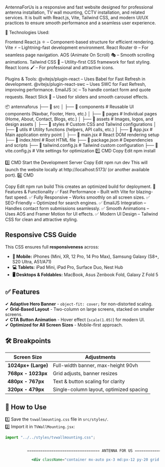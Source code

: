 AntennaForUs is a responsive and fast website designed for professional antenna installation, TV wall mounting, CCTV installation, and related services. It is built with React.js, Vite, Tailwind CSS, and modern UI/UX practices to ensure smooth performance and a seamless user experience.

🚀 Technologies Used:

Frontend
React.js ⚛️ – Component-based structure for efficient rendering.
Vite ⚡ – Lightning-fast development environment.
React Router 🌐 – For seamless page navigation.
AOS (Animate On Scroll) 🎭 – Smooth scrolling animations.
Tailwind CSS 🎨 – Utility-first CSS framework for fast styling.
React Icons 🖌️ – For professional and attractive icons.


Plugins & Tools:
@vitejs/plugin-react – Uses Babel for Fast Refresh in development.
@vitejs/plugin-react-swc – Uses SWC for Fast Refresh, improving performance.
EmailJS ✉️ – To handle contact form and quote requests.
React Slick 🎡 – Used for sliders and smooth carousel effects.

📦 antennaforus
├── 📁 src
│   ├── 📁 components    # Reusable UI components (Navbar, Footer, Hero, etc.)
│   ├── 📁 pages         # Individual pages (Home, About, Contact, Blogs, etc.)
│   ├── 📁 assets        # Images, logos, and design assets
│   ├── 📁 styles        # Custom CSS and Tailwind configurations
│   ├── 📁 utils         # Utility functions (helpers, API calls, etc.)
│   ├── 📄 App.jsx       # Main application entry point
│   ├── 📄 main.jsx      # React DOM rendering setup
├── 📄 index.html        # Root HTML file
├── 📄 package.json      # Dependencies and scripts
├── 📄 tailwind.config.js # Tailwind custom configuration
├── 📄 vite.config.js    # Vite settings for optimization
1️⃣ CMD
Copy
Edit
npm install

3️⃣ CMD
 Start the Development Server
Copy
Edit
npm run dev
This will launch the website locally at http://localhost:5173/ (or another available port).
4️⃣ CMD

Copy
Edit
npm run build
This creates an optimized build for deployment.
🌟 Features & Functionality
✅ Fast Performance – Built with Vite for blazing-fast speed.
✅ Fully Responsive – Works smoothly on all screen sizes.
✅ SEO-Friendly – Optimized for search engines.
✅ EmailJS Integration – Handles contact form submissions seamlessly.
✅ Smooth Animations – Uses AOS and Framer Motion for UI effects.
✅ Modern UI Design – Tailwind CSS for clean and attractive styling.


## Responsive CSS Guide


This CSS ensures full **responsiveness** across:
- **📱 Mobile:** iPhones (Mini, XR, 12 Pro, 14 Pro Max), Samsung Galaxy (S8+, S20 Ultra, A51/A71)
- **💻 Tablets:** iPad Mini, iPad Pro, Surface Duo, Nest Hub
- **🖥️ Desktops & Foldables:** MacBook, Asus Zenbook Fold, Galaxy Z Fold 5

## ✅ Features
✔ **Adaptive Hero Banner** - `object-fit: cover;` for non-distorted scaling.  
✔ **Grid-Based Layout** - Two-column on large screens, stacked on smaller screens.   
✔ **CTA Button Animation** - Hover effect (`scale(1.05)`) for modern UI.  
✔ **Optimized for All Screen Sizes** - Mobile-first approach.

## 🛠️ Breakpoints
| Screen Size         | Adjustments |
|---------------------|------------|
| **1024px+ (Large)** | Full-width banner, max-height 90vh |
| **768px - 1023px**  | Grid adjusts, banner resizes |
| **480px - 767px**   | Text & button scaling for clarity |
| **320px - 479px**   | Single-column layout, optimized spacing |

## 📂 How to Use
1️⃣ Save the `tvwallmounting.css` file in `src/styles/`.  
2️⃣ Import it in `TVWallMounting.jsx`:

```jsx
import "../../styles/tvwallmounting.css";


          ================================= ANTENNA FOR US =================================

            <div className="container mx-auto px-3 md:px-12 py-20 grid grid-cols-1 md:grid-cols-2 gap-12 items-center">
